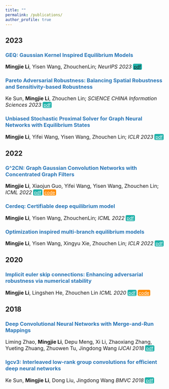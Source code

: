 ```yaml
---
title: ""
permalink: /publications/
author_profile: true
---
```


<style type="text/css" rel="stylesheet">
.btn--paper {
color: white;
background-color: lightseagreen;
padding: 1px 3px;
text-align: center;
border-radius: 4px;
a { TEXT-DECORATION:none }
}
.btn--arxiv {
color: white;
background-color: tan;
padding: 1px 3px;
text-align: center;
border-radius: 4px;
a { TEXT-DECORATION:none }
}
.btn--code {
color: white;
background-color: DARKORANGE;
padding: 1px 3px;
text-align: center;
border-radius: 4px;
a { TEXT-DECORATION:none }
}
</style>

<h2 id='2023'>2023</h2>

### <span style="color:rgb(39, 117, 182)">GEQ: Gaussian Kernel Inspired Equilibrium Models</span>
<font size="3"><b>Mingjie Li</b>, Yisen Wang, ZhouchenLin;
<i>NeurIPS 2023</i></font>
<a href="" class="btn--paper" target="_blank">pdf</a>

### <span style="color:rgb(39, 117, 182)">Pareto Adversarial Robustness: Balancing Spatial Robustness and Sensitivity-based Robustness</span>
<font size="3">Ke Sun, <b>Mingjie Li</b>, Zhouchen Lin;
<i>SCIENCE CHINA Information Sciences 2023</i></font>
<a href="https://arxiv.org/pdf/2111.01996.pdf" class="btn--paper" target="_blank">pdf</a>

### <span style="color:rgb(39, 117, 182)">Unbiased Stochastic Proximal Solver for Graph Neural Networks with Equilibrium States</span>
<font size="3"><b>Mingjie Li</b>, Yifei Wang, Yisen Wang, Zhouchen Lin;
<i>ICLR 2023</i></font>
<a href="https://openreview.net/pdf?id=j3cUWIMsFBN" class="btn--paper" target="_blank">pdf</a>

<h2 id='2022'>2022</h2>

### <span style="color:rgb(39, 117, 182)">G^2CN: Graph Gaussian Convolution Networks with Concentrated Graph Filters</span>
<font size="3"><b>Mingjie Li</b>, Xiaojun Guo, Yifei Wang, Yisen Wang, Zhouchen Lin;
<i>ICML 2022</i></font>
<a href="https://proceedings.mlr.press/v162/li22h/li22h.pdf" class="btn--paper" target="_blank">pdf</a>
<a href="https://github.com/homles11/G2CN" class="btn--code" target="_blank">code</a>

### <span style="color:rgb(39, 117, 182)">Cerdeq: Certifiable deep equilibrium model</span>
<font size="3"><b>Mingjie Li</b>, Yisen Wang, ZhouchenLin;
<i>ICML 2022</i></font>
<a href="https://proceedings.mlr.press/v162/li22t/li22t.pdf" class="btn--paper" target="_blank">pdf</a>
### <span style="color:rgb(39, 117, 182)">Optimization inspired multi-branch equilibrium models</span>
<font size="3"><b>Mingjie Li</b>, Yisen Wang, Xingyu Xie, Zhouchen Lin;
<i>ICLR 2022</i></font>
<a href="https://openreview.net/pdf?id=nbC8iTTXIrk" class="btn--paper" target="_blank">pdf</a>

<h2 id='2020'>2020</h2>

### <span style="color:rgb(39, 117, 182)">Implicit euler skip connections: Enhancing adversarial robustness via numerical stability</span>
<font size="3"><b>Mingjie Li</b>, Lingshen He, Zhouchen Lin
<i>ICML 2020</i></font>
<a href="https://proceedings.mlr.press/v162/li22h/li22h.pdf" class="btn--paper" target="_blank">pdf</a>
<a href="https://github.com/homles11/IE-ResNet" class="btn--code" target="_blank">code</a>

<h2 id='2018'>2018</h2>

### <span style="color:rgb(39, 117, 182)">Deep Convolutional Neural Networks with Merge-and-Run Mappings</span>
<font size="3">Liming Zhao, <b>Mingjie Li</b>, Depu Meng, Xi Li, Zhaoxiang Zhang, Yueting Zhuang, Zhuowen Tu, Jingdong Wang
<i>IJCAI 2018</i></font>
<a href="https://proceedings.mlr.press/v162/li22h/li22h.pdf" class="btn--paper" target="_blank">pdf</a>


### <span style="color:rgb(39, 117, 182)">Igcv3: Interleaved low-rank group convolutions for efficient deep neural networks</span>
<font size="3">Ke Sun, <b>Mingjie Li</b>, Dong Liu, Jingdong Wang
<i>BMVC 2018</i></font>
<a href="https://proceedings.mlr.press/v162/li22h/li22h.pdf" class="btn--paper" target="_blank">pdf</a>
